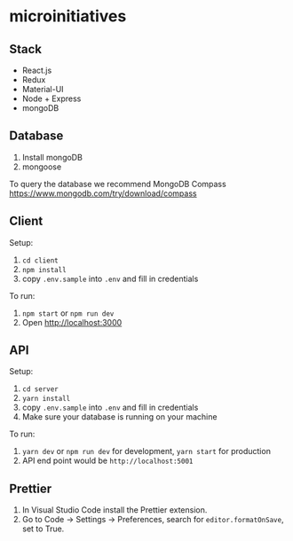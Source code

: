 # microinitiatives

## Stack

- React.js
- Redux
- Material-UI
- Node + Express
- mongoDB

## Database

1. Install mongoDB
2. mongoose

To query the database we recommend MongoDB Compass https://www.mongodb.com/try/download/compass

## Client

Setup:

1. `cd client`
2. `npm install`
3. copy `.env.sample` into `.env` and fill in credentials

To run:

1. `npm start` or `npm run dev`
2. Open [http://localhost:3000](http://localhost:3000)

## API

Setup:

1. `cd server`
2. `yarn install`
3. copy `.env.sample` into `.env` and fill in credentials
4. Make sure your database is running on your machine

To run:

1. `yarn dev` or `npm run dev` for development, `yarn start` for production
2. API end point would be `http://localhost:5001`

## Prettier

1. In Visual Studio Code install the Prettier extension.
2. Go to Code -> Settings -> Preferences, search for `editor.formatOnSave`, set to True.

